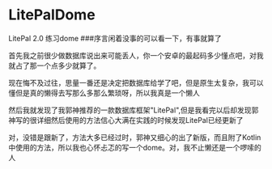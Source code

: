 # LitePalDome
LitePal 2.0  练习dome
###序言闲着没事的可以看一下，有事就算了

首先我之前很少做数据库说出来可能丢人，你一个安卓的最起码多少懂点吧，对我就占了那一个点多少就算了。

现在悔不及过往，思量一番还是决定把数据库给学了吧，但是原生太复杂，我可以懂但是真的懒得去写那么多那么繁琐呀，所以我真是一个懒人

然后我就发现了我郭神推荐的一款数据库框架"LitePal",但是我看完以后却发现郭神写的很详细然后使用的方法信心大满在实践的时候发现LitePal已经更新了

对，没错是跟新了，方法大多已经过时，郭神又细心的出了新版，而且附了Kotlin中使用的方法，所以我也心怀忐忑的写一个dome。对，我不止懒还是一个啰嗦的人